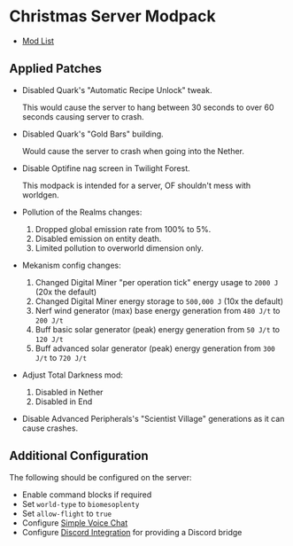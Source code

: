 # Christmas Server Modpack

- [Mod List](mods.md)

## Applied Patches

- Disabled Quark's "Automatic Recipe Unlock" tweak.

  This would cause the server to hang between 30 seconds to over 60 seconds causing server to crash.

- Disabled Quark's "Gold Bars" building.

  Would cause the server to crash when going into the Nether.

- Disable Optifine nag screen in Twilight Forest.

  This modpack is intended for a server, OF shouldn't mess with worldgen.

- Pollution of the Realms changes:

  1. Dropped global emission rate from 100% to 5%.
  2. Disabled emission on entity death.
  3. Limited pollution to overworld dimension only.

- Mekanism config changes:

  1. Changed Digital Miner "per operation tick" energy usage to `2000 J` (20x the default)
  2. Changed Digital Miner energy storage to `500,000 J` (10x the default)
  3. Nerf wind generator (max) base energy generation from `480 J/t` to `200 J/t`
  4. Buff basic solar generator (peak) energy generation from `50 J/t` to `120 J/t`
  5. Buff advanced solar generator (peak) energy generation from `300 J/t` to `720 J/t`

- Adjust Total Darkness mod:

  1. Disabled in Nether
  2. Disabled in End

- Disable Advanced Peripherals's "Scientist Village" generations as it can cause crashes.

## Additional Configuration

The following should be configured on the server:
- Enable command blocks if required
- Set `world-type` to `biomesoplenty`
- Set `allow-flight` to `true`
- Configure [Simple Voice Chat](https://modrepo.de/minecraft/voicechat/wiki?t=setup)
- Configure [Discord Integration](https://github.com/ErdbeerbaerLP/DiscordIntegration-Forge/wiki/Quick-Setup) for providing a Discord bridge
